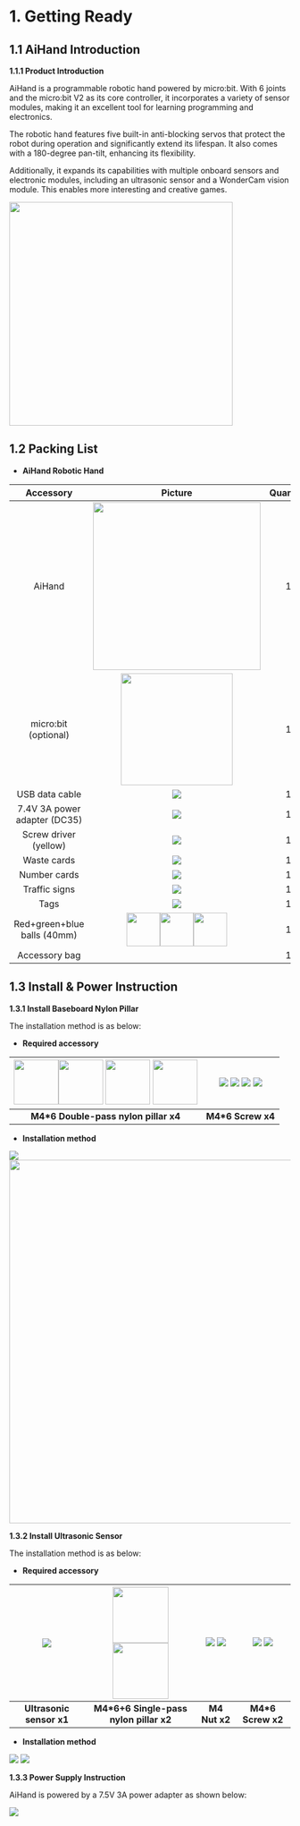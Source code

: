 # 1. Getting Ready

## 1.1 AiHand Introduction

**1.1.1 Product Introduction**

AiHand is a programmable robotic hand powered by micro:bit. With 6 joints and the micro:bit V2 as its core controller, it incorporates a variety of sensor modules, making it an excellent tool for learning programming and electronics.

The robotic hand features five built-in anti-blocking servos that protect the robot during operation and significantly extend its lifespan. It also comes with a 180-degree pan-tilt, enhancing its flexibility.

Additionally, it expands its capabilities with multiple onboard sensors and electronic modules, including an ultrasonic sensor and a WonderCam vision module. This enables more interesting and creative games.

<img class="common_img" src="../_static/media/chapter_1/section_1/image2.png" style="width:400px;"/>

## 1.2 Packing List

- **AiHand Robotic Hand**

|        **Accessory**         |                                                                                                                        **Picture**                                                                                                                        | **Quantity** |
| :--------------------------: |:---------------------------------------------------------------------------------------------------------------------------------------------------------------------------------------------------------------------------------------------------------:| :----------: |
|            AiHand            |                                                                                    <img src="../_static/media/chapter_1/section_1/image2.png" style="width:300px;"/>                                                                                    |      1       |
|     micro:bit (optional)     |                                                                                    <img src="../_static/media/chapter_1/section_1/image3.png" style="width:200px;"/>                                                                                    |      1       |
|        USB data cable        |                                                                                              <img src="../_static/media/chapter_1/section_1/image4.png" />                                                                                              |      1       |
| 7.4V 3A power adapter (DC35) |                                                                                              <img src="../_static/media/chapter_1/section_1/image5.png" />                                                                                              |      1       |
|    Screw driver (yellow)     |                                                                                              <img src="../_static/media/chapter_1/section_1/image6.png" />                                                                                              |      1       |
|         Waste cards          |                                                                                              <img src="../_static/media/chapter_1/section_1/image7.png" />                                                                                              |      1       |
|         Number cards         |                                                                                              <img src="../_static/media/chapter_1/section_1/image8.png" />                                                                                              |      1       |
|        Traffic signs         |                                                                                              <img src="../_static/media/chapter_1/section_1/image9.png" />                                                                                              |      1       |
|             Tags             |                                                                                             <img src="../_static/media/chapter_1/section_1/image10.png" />                                                                                              |      1       |
| Red+green+blue balls (40mm)  | <img src="../_static/media/chapter_1/section_1/image11.png" style="width:60px;"/><img src="../_static/media/chapter_1/section_1/image12.png" style="width:60px;"/><img src="../_static/media/chapter_1/section_1/image13.png" style="width:60px;"/> |      1       |
|        Accessory bag         |                                                                                                                                                                                                                                                           |      1       |

## 1.3 Install & Power Instruction

**1.3.1 Install Baseboard Nylon Pillar**

The installation method is as below:

* **Required accessory**

| <img src="../_static/media/chapter_1/section_2/image2.jpeg"  width="80px" /><img src="../_static/media/chapter_1/section_2/image2.jpeg" width="80px" /> <img src="../_static/media/chapter_1/section_2/image2.jpeg" width="80px" /> <img src="../_static/media/chapter_1/section_2/image2.jpeg" width="80px" /> | <img src="../_static/media/chapter_1/section_2/image3.png" /> <img src="../_static/media/chapter_1/section_2/image3.png" /> <img src="../_static/media/chapter_1/section_2/image3.png" /> <img src="../_static/media/chapter_1/section_2/image3.png" /> |
|:-----------------------------------------------------------------------------------------------------------------------------------------------------------------------------------------------------------------------------------------------------------------------------------------------------------------------:|:---------------------------------------------------------------------------------------------------------------------------------------------------------------------------------------------------------------------------------------------------------------------------:|
|                                                                                                                                          **M4\*6 Double-pass nylon pillar x4**                                                                                                                                          |                                                                                                                             **M4\*6 Screw x4**                                                                                                                              |

* **Installation method**

<img class="common_img" src="../_static/media/chapter_1/section_2/image4.png" />

<img class="common_img" src="../_static/media/chapter_1/section_2/image5.png" style="width:650px;"/>

**1.3.2 Install Ultrasonic Sensor**

The installation method is as below:

* **Required accessory**

| <img src="../_static/media/chapter_1/section_2/image6.png" /> | <img src="../_static/media/chapter_1/section_2/image7.jpeg"  width="100px" /> <img src="../_static/media/chapter_1/section_2/image7.jpeg"   width="100px" /> | <img src="../_static/media/chapter_1/section_2/image8.png" /> <img src="../_static/media/chapter_1/section_2/image8.png" /> | <img src="../_static/media/chapter_1/section_2/image3.png" /> <img src="../_static/media/chapter_1/section_2/image3.png" /> |
| :----------------------------------------------------------: | :----------------------------------------------------------: | :----------------------------------------------------------: | :----------------------------------------------------------: |
|                   **Ultrasonic sensor x1**                   |           **M4\*6+6 Single-pass nylon pillar x2**            |                        **M4 Nut x2**                         |                      **M4\*6 Screw x2**                      |

* **Installation method**

<img class="common_img" src="../_static/media/chapter_1/section_2/image9.png" />

<img class="common_img" src="../_static/media/chapter_1/section_2/image10.png" />

**1.3.3 Power Supply Instruction**

AiHand is powered by a 7.5V 3A power adapter as shown below:

<img class="common_img"  src="../_static/media/chapter_1/section_2/image12.png" />